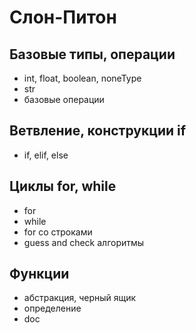 # Слон-Питон
## Базовые типы, операции
- int, float, boolean, noneType
- str
- базовые операции

## Ветвление, конструкции if
- if, elif, else

## Циклы for, while
- for
- while
- for со строками
- guess and check алгоритмы

## Функции
- абстракция, черный ящик
- определение
- doc
